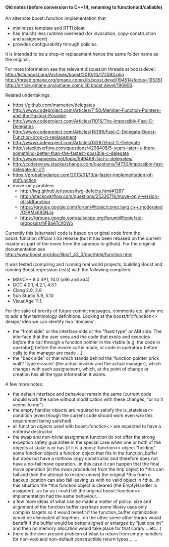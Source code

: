 #### Old notes (before conversion to C++14, renaming to functionoid/callable)

An alternate boost::function implementation that
- minimizes template and RTTI bloat
- has (much) less runtime overhead (for invocation, copy-construction and assignment)
- provides configurability through policies.

It is intended to be a drop-in replacement hence the same folder name as the
original.

For more information see the relevant discussion threads at boost.devel:
http://lists.boost.org/Archives/boost/2010/10/172593.php
http://thread.gmane.org/gmane.comp.lib.boost.devel/194514/focus=195351
http://article.gmane.org/gmane.comp.lib.boost.devel/196906.

Related undertakings:
- https://github.com/mamedev/delegates
- http://www.codeproject.com/Articles/7150/Member-Function-Pointers-and-the-Fastest-Possible
- http://www.codeproject.com/Articles/11015/The-Impossibly-Fast-C-Delegates
- http://www.codeproject.com/Articles/18389/Fast-C-Delegate-Boost-Function-drop-in-replacement
- http://www.codeproject.com/Articles/13287/Fast-C-Delegate
- http://stackoverflow.com/questions/4298408/5-years-later-is-there-something-better-than-the-fastest-possible-c-delegate
- http://www.gamedev.net/topic/549468-fast-c-delegates/
- http://codereview.stackexchange.com/questions/14730/impossibly-fast-delegate-in-c11
- https://probablydance.com/2013/01/13/a-faster-implementation-of-stdfunction
- move-only problem:
  - http://lwg.github.io/issues/lwg-defects.html#1287
  - http://stackoverflow.com/questions/25330716/move-only-version-of-stdfunction
  - https://groups.google.com/forum/#!topic/comp.lang.c++.moderated/OFAMx695NJg
  - https://groups.google.com/a/isocpp.org/forum/#!topic/std-proposals/hFBaATcX0Wo

Currently this (alternate) code is based on original code from the
boost::function official 1.43 release (but it has been rebased on the current master
as part of the move from the sandbox to github). For the originial documentation see
http://www.boost.org/doc/libs/1_43_0/doc/html/function.html.

It was tested (compiling and running real world projects, building Boost and
running Boost regression tests) with the following compilers:
 - MSVC++ 8.0 SP1, 10.0 (x86 and x64)
 - GCC 4.0.1, 4.2.1, 4.5.1
 - Clang 2.0, 2.8
 - Sun Studio 5.9, 5.10
 - VisualAge 11.1.


For the sake of brevity of future commit messages, comments etc. allow me to 
add a few terminology definitions. Looking at the boost/tr1::function<> design/
idea we can identify two 'domains':
 - the "front side" or the interface side or the "fixed type" or ABI side. The
interface that the user sees and the code that exists and executes _before_ the
call through a function pointer in the vtable (e.g. the code in operator()
before the invoke call is made, or code in operator= before calls to the manager
are made ...)
 - the "back side" or that which stands behind the 'function pointer brick wall'/
'type erasure' (the actual invoker and the actual manager), which changes with
each assignement, which, at the point of change or creation has all the type
information it wants.

A few more notes:
- the default interface and behaviour remain the same (current code should work
the same without modification with these changes, "or so it seems to me")
- the empty handler objects are required to satisfy the is_stateless<>
condition (even though the current code should work even w/o this requirement
being satisfied)
- all function objects used with boost::function<> are expected to have a
nothrow destructor
- the swap and non-trivial assignment function do not offer the strong
exception safety guarantee in the special case when one or both of the objects
at stake is or has (if it is a boost::function<> object "holding" some function
object) a function object that fits in the function_buffer but does not have a
nothrow copy constructor and therefore does not have a no-fail move
operation...in this case it can happen that the final move operation (in the
swap procedure) from the tmp object to *this can fail and then the attempt to
restore (move) the original *this from a backup location can also fail leaving
us with no valid object in *this...in this situation the *this function object
is cleared (the EmptyHandler is assigned)...as far as i could tell the original
boost::function<> implementation had the same behaviour...
- a few more ideas of what can be made a matter of policy: size and alignment
of the function buffer (perhaps some library uses only complex targets so it
would benefit if the function_buffer optimization would be eliminated all
together...on the other some other library would benefit if the buffer would be
better aligned or enlarged by "just one int" and then no memory allocation
would take place for that library ...etc...)
- there is the ever present problem of what to return from empty handlers for 
non-void and non-default constructible return types...
...
